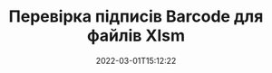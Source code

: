 ---
############################# Static ############################
layout: "auto-gen-signature"
date: 2022-03-01T15:12:22
draft: false
operation: Verify
signaturetype: Barcode
fileformat: Xlsm
productName: .NET
lang: uk
productCode: net
otherformats: pdf doc docx docm dot dotm dotx odt ott rtf xls xlsx xlsm xlsb csv ods ots xltx xltm ppt pptx pps ppsx odp otp potx potm pptm ppsm png jpg bmp gif tiff svg webp wmf
breadcrumb: Put Barcode signature on Xlsm for C#

############################# Head ############################
head_title: "Перевірка підписів Barcode для файлів Xlsm через C#"
head_description: "Використовуйте лише кілька рядків коду .NET, щоб перевірити документи Xlsm та їхні підписи Barcode."

############################# Header ############################
title: "Перевірка підписів Barcode для файлів Xlsm"
description: "API для .NET надає можливість перевіряти підписи Barcode у документах Xlsm. Перевірку електронних підписів у ваших документах Xlsm можна виконати швидко та легко."
bg_image: "https://cms.admin.containerize.com/templates/aspose/App_Themes/V3/images/bg/header1.png"
bg_overlay: false
button:
    enable: true

############################# SubMenu ############################
submenu:
    enable: true

    left:
        img_alt: "GroupDocs.Signature for .NET"
        image: "https://cms.admin.containerize.com/templates/groupdocs/images/product-logos/90x90-noborder/groupdocs-signature-net.png"
        product: "GroupDocs.Signature"
        platform: ".NET"



############################# About ############################
about:
    enable: true
    title: "Відкрийте для себе нові функції API GroupDocs.Signature for .NET"
    content: |
        [GroupDocs.Signature for .NET](https://products.groupdocs.com/signature/net/) API надає широкий спектр способів обробки багатьох форматів документів за допомогою електронних підписів. Підтримується багато типів цифрових підписів, таких як тексти, зображення, цифрові сертифікати, штрих-коди, QR-коди, штампи або метадані. Клієнти можуть додавати, видаляти, редагувати, перевіряти або шукати цифрові підписи в PDF-файлах, документах MS Word, робочих книгах MS Excel, презентаціях MS PowerPoint, файлах Adobe Photoshop і різних форматах зображень. Доступна вражаюча кількість додаткових функцій і налаштувань.
    

############################# Steps ############################
steps:
    enable: true
    title_left: "Як перевірити підписи Barcode у вашому документі Xlsm"
    content_left: |
        [GroupDocs.Signature for .NET](https://products.groupdocs.com/signature/net/) містить такі корисні функції, як перевірка підписів Barcode, розміщених у документах Xlsm. Скористайтеся цією можливістю без впровадження додаткового коду.
        
        * По-перше, створіть екземпляр класу підпису, надавши як шлях параметра конструктора до документа, який має бути перевірений.
        * По-друге, створіть новий об’єкт VerifyOptions і налаштуйте всі необхідні властивості.
        * Нарешті, викликайте метод Verify об’єкта Signature, передаючи екземпляр VerifyOptions.
        * Потім обробіть результати перевірки.

    title_right: "Системні вимоги"
    content_right: |
        GroupDocs.Signature for .NET підтримуються на всіх основних платформах і операційних системах. Перш ніж виконувати наведений нижче код, переконайтеся, що у вашій системі встановлено такі передумови.

        * Операційні системи: Microsoft Windows, Linux, MacOS
        * Середовища розробки: Microsoft Visual Studio, Xamarin, MonoDevelop
        * Frameworks: .NET Framework, .NET Standard, .NET Core, Mono
        * Завантажте останню версію GroupDocs.Signature for .NET з [Nuget](https://www.nuget.org/packages/groupdocs.signature)
         
    code: |
        ```csharp    
        
        // Set up input Xlsm file
        string filePath = "input.xlsm";

        // Instantiate Signature for input file
        using (var signature = new GroupDocs.Signature.Signature(filePath))
        {
                //Provide verification options
                BarcodeVerifyOptions options = new BarcodeVerifyOptions()
                {
                    // process only specified page
                    PageNumber = 3,
                    AllPages = false,
                    // set up text match type
                    MatchType = TextMatchType.Contains,
                    // specify text pattern to search
                    Text = "Special signature",
                };

                // Verify document signatures
                VerificationResult result = signature.Verify(options);

                //process result
                if (result.IsValid)
                {
                    //..
                }
        }

        ```

############################# Demos ############################
demos:
    enable: true
    title: "Підписання за допомогою підписів Barcode Демо"
    content: |
       Додайте різні електронні підписи до файлу Xlsm просто зараз, відвідавши веб-сайт [GroupDocs.Signature App](https://products.groupdocs.app/signature/family).          

############################# More Formats ############################
more_formats:
    enable: true
    title: "Перевірте інші підписи Barcode за допомогою C#"
    content: |
        "Перевірка електронного підпису в різних документах. Перевірте якість підписів у популярних форматах файлів, як показано нижче."
    format: 
       
       
back_to_top:
    enable: true
---
